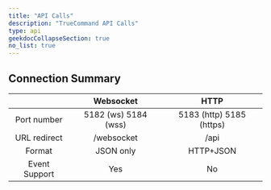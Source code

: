 ```yaml
---
title: "API Calls"
description: "TrueCommand API Calls"
type: api
geekdocCollapseSection: true
no_list: true
---
```


## Connection Summary
|  | Websocket | HTTP |
|:---:|:---:|:---:|
| Port number| 5182 (ws) 5184 (wss) | 5183 (http) 5185 (https) |
| URL redirect | /websocket | /api |
|Format | JSON only | HTTP+JSON |
|Event Support| Yes | No |
